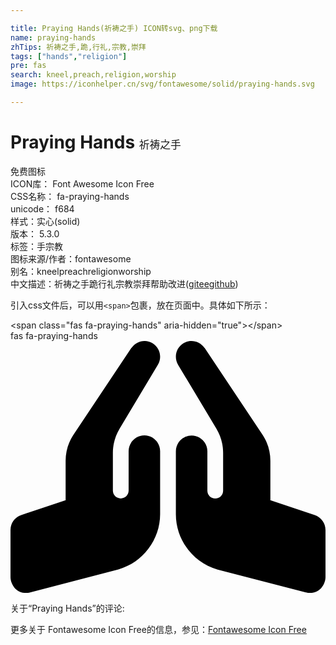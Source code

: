 ```yaml
---

title: Praying Hands(祈祷之手) ICON转svg、png下载
name: praying-hands
zhTips: 祈祷之手,跪,行礼,宗教,崇拜
tags: ["hands","religion"]
pre: fas
search: kneel,preach,religion,worship
image: https://iconhelper.cn/svg/fontawesome/solid/praying-hands.svg

---
```


# Praying Hands  <small style="font-size: 60%;font-weight: 100">祈祷之手</small>


<div class="detail-page">
<p>
<span><span class="badge-success badge">免费图标</span> </span>
<br/>
<span>
ICON库：
<span class="badge-secondary badge">Font Awesome Icon Free</span> 
</span>
<br/>
<span>
CSS名称：
<span class="badge-secondary badge">fa-praying-hands</span> 
</span>
<br/>
<span>
unicode：
<span class="badge-secondary badge">f684</span> 
<copy-btn content='f684' btn-title=""></copy-btn>
<copy-btn :content='String.fromCodePoint(parseInt("f684", 16))' btn-title="复制U"></copy-btn>
</span><br/><span>样式：<span class="badge-light badge">实心(solid)</span></span>
<br/>
<span>
版本：
<span class="badge-secondary badge">5.3.0</span> 
</span><br/><span>标签：<span class="badge-light badge"><router-link to="/tags/hands.html">手</router-link></span><span class="badge-light badge"><router-link to="/tags/religion.html">宗教</router-link></span></span>
<br/>
<span>图标来源/作者：<span class="badge-light badge">fontawesome</span></span> 
<br/>
<span>别名：<span class="badge-light badge">kneel</span><span class="badge-light badge">preach</span><span class="badge-light badge">religion</span><span class="badge-light badge">worship</span></span><br/><span class="zh-detail">中文描述：<span class="badge-primary badge">祈祷之手</span><span class="badge-primary badge">跪</span><span class="badge-primary badge">行礼</span><span class="badge-primary badge">宗教</span><span class="badge-primary badge">崇拜</span><span class="help-link"><span>帮助改进</span>(<a href="https://gitee.com/liuwave/icon-helper/edit/master/json/fontawesome/solid/praying-hands.json" target="_blank" rel="noopener noreferrer">gitee</a><a href="https://github.com/liuwave/icon-helper/edit/master/json/fontawesome/solid/praying-hands.json" target="_blank" rel="noopener noreferrer">github</a></span>)</span><br/>
</p>
</div>
<div class="alert alert-dark">
  <i class="fas fa-praying-hands fa-xs"></i>
  <i class="fas fa-praying-hands fa-sm"></i>
  <i class="fas fa-praying-hands fa-lg"></i>
  <i class="fas fa-praying-hands fa-2x"></i>
  <i class="fas fa-praying-hands fa-3x"></i>
  <i class="fas fa-praying-hands fa-5x"></i>
  <i class="fas fa-praying-hands fa-7x"></i>
</div>
<div>
  <p>引入css文件后，可以用<code>&lt;span&gt;</code>包裹，放在页面中。具体如下所示：    
  </p>
  <div class="alert alert-primary" style="font-size: 14px">
    &lt;span class="fas fa-praying-hands" aria-hidden="true"&gt;&lt;/span&gt;
    <copy-btn content='<span class="fas fa-praying-hands" aria-hidden="true"></span>'></copy-btn>
  </div>
  <div class="alert alert-secondary">
    <i class="fas fa-praying-hands"
    style="font-size: 24px"
    aria-hidden="true"></i> fas fa-praying-hands
    <copy-btn content="fas fa-praying-hands" btn-title="复制图标名称"></copy-btn>
  </div>
</div>
<div id="svg" class="svg-wrap">
<svg xmlns="http://www.w3.org/2000/svg" viewBox="0 0 640 512"><path d="M272 191.91c-17.6 0-32 14.4-32 32v80c0 8.84-7.16 16-16 16s-16-7.16-16-16v-76.55c0-17.39 4.72-34.47 13.69-49.39l77.75-129.59c9.09-15.16 4.19-34.81-10.97-43.91-14.45-8.67-32.72-4.3-42.3 9.21-.2.23-.62.21-.79.48l-117.26 175.9C117.56 205.9 112 224.31 112 243.29v80.23l-90.12 30.04A31.974 31.974 0 0 0 0 383.91v96c0 10.82 8.52 32 32 32 2.69 0 5.41-.34 8.06-1.03l179.19-46.62C269.16 449.99 304 403.8 304 351.91v-128c0-17.6-14.4-32-32-32zm346.12 161.73L528 323.6v-80.23c0-18.98-5.56-37.39-16.12-53.23L394.62 14.25c-.18-.27-.59-.24-.79-.48-9.58-13.51-27.85-17.88-42.3-9.21-15.16 9.09-20.06 28.75-10.97 43.91l77.75 129.59c8.97 14.92 13.69 32 13.69 49.39V304c0 8.84-7.16 16-16 16s-16-7.16-16-16v-80c0-17.6-14.4-32-32-32s-32 14.4-32 32v128c0 51.89 34.84 98.08 84.75 112.34l179.19 46.62c2.66.69 5.38 1.03 8.06 1.03 23.48 0 32-21.18 32-32v-96c0-13.77-8.81-25.99-21.88-30.35z"/></svg>
</div>
<detail full-name='fa-praying-hands'></detail>
<div>
<p>关于“Praying Hands”的评论:</p>
</div>
<Vssue title="关于“Praying Hands”的评论" ></Vssue>    
<div><p>更多关于  Fontawesome Icon Free的信息，参见：<a target="_blank" href="https://iconhelper.cn/fontawesome.html">Fontawesome Icon Free</a>
</p></div>
